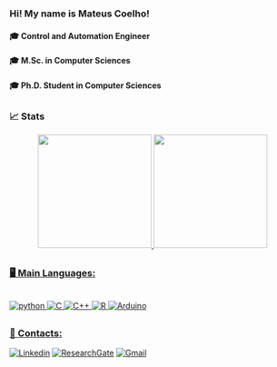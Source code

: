 ### Hi! My name is Mateus Coelho!

#### 🎓 Control and Automation Engineer
#### 🎓  M.Sc. in Computer Sciences
#### 🎓  Ph.D. Student in Computer Sciences

##
### 📈 Stats

<div align="center">
  <a href="https://github.com/matcoelhos">
  <img height="200em" src="https://github-readme-stats.vercel.app/api?username=matcoelhos&show_icons=true&theme=blue-green&include_all_commits=true&count_private=true"/>
  <img height="200em" src="https://github-readme-stats.vercel.app/api/top-langs/?username=matcoelhos&layout=compact&langs_count=7&theme=blue-green"/>
</div>

##
### 🖥️ Main Languages:

<div style = "display: inline_block"><br/>
    <img alinm="center" alt="python" src="https://img.shields.io/badge/Python-3776AB?style=for-the-badge&logo=python&logoColor=white">
    <img alinm="center" alt="C" src="https://img.shields.io/badge/C-00599C?style=for-the-badge&logo=c&logoColor=white">
    <img alinm="center" alt="C++" src="https://img.shields.io/badge/C%2B%2B-00599C?style=for-the-badge&logo=c%2B%2B&logoColor=white">
    <img alinm="center" alt="R" src="https://img.shields.io/badge/R-276DC3?style=for-the-badge&logo=r&logoColor=white">
    <img alinm="center" alt="Arduino" src="https://img.shields.io/badge/-Arduino-00979D?style=for-the-badge&logo=Arduino&logoColor=white">
</div>
    
##
### 💬 Contacts:   

[![Linkedin](https://img.shields.io/badge/LinkedIn-0077B5?style=for-the-badge&logo=linkedin&logoColor=white)](https://www.linkedin.com/in/mateuscoelhos/)
[![ResearchGate](https://img.shields.io/badge/ResearchGate-00CCBB?style=for-the-badge&logo=ResearchGate&logoColor=white)](https://www.researchgate.net/profile/Mateus-Silva-19)
[![Gmail](https://img.shields.io/badge/Gmail-D14836?style=for-the-badge&logo=gmail&logoColor=white)](mailto:mateuscoelho.ccom@gmail.com)
